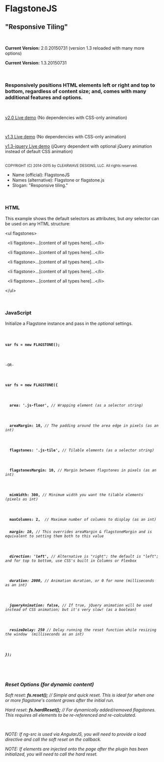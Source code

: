 <h1>FlagstoneJS</h1>
<h2>"Responsive Tiling"</h2>
<br/>
<p><strong>Current Version:</strong> 2.0.20150731 (version 1.3 reloaded with many more options)</p>
<p><strong>Current Version:</strong> 1.3.20150731</p>
<br/>
<h3>Responsively positions HTML elements left or right and top to bottom, regardless of content size; and, comes with many additional features and options.</h3>
<br/>
<p><a href="http://codepen.io/clearwavedesigns/full/VLqZMg" target="_blank">v2.0 Live demo</a> (No dependencies with CSS-only animation)</p>
<br/>
<p><a href="http://codepen.io/clearwavedesigns/full/QbVLgQ" target="_blank">v1.3 Live demo</a> (No dependencies with CSS-only animation)</p>
<p><a href="http://codepen.io/clearwavedesigns/full/gbOrvR" target="_blank">v1.3-jquery Live demo</a> (jQuery dependent with optional jQuery animation instead of default CSS animation)</p>
<br/>
<small>COPYRIGHT (C) 2014-2015 by CLEARWAVE DESIGNS, LLC.  All rights reserved.</small>

<ul>
  <li>Name (official): FlagstoneJS</li>
  <li>Names (alternative): Flagstone or flagstone.js</li>
  <li>Slogan: "Responsive tiling."</li>
</ul>
<br/>
<article>
  <h3>HTML</h3>
  <p>This example shows the default selectors as attributes, but <em>any</em> selector can be used on any HTML structure:</p>
  <p>&lt;ul flagstones&gt;</p>
    <p>&#160;&#160;&lt;li flagstone&gt;...[content of all types here]...&lt;/li&gt;</p>
    <p>&#160;&#160;&lt;li flagstone&gt;...[content of all types here]...&lt;/li&gt;</p>
    <p>&#160;&#160;&lt;li flagstone&gt;...[content of all types here]...&lt;/li&gt;</p>
    <p>&#160;&#160;&lt;li flagstone&gt;...[content of all types here]...&lt;/li&gt;</p>
    <p>&#160;&#160;&lt;li flagstone&gt;...[content of all types here]...&lt;/li&gt;</p>
  <p>&lt;/ul&gt;</p>
</article>
<br/>
<article>
  <h3>JavaScript</h3>
  <p>Initialize a Flagstone instance and pass in the <em>optional</em> settings.</p>
  <code>
   <p><strong>var fs = new FLAGSTONE();</strong></p>
   <p>-OR-</p>
    <p><strong>var fs = new FLAGSTONE({</strong></p>
      <p><strong>&#160;&#160;area: '.js-floor',</strong> <em>// Wrapping element (as a selector string)</em></p>
      <p><strong>&#160;&#160;areaMargin: 10,</strong> <em>// The padding around the area edge in pixels (as an int)</em></p>
      <p><strong>&#160;&#160;flagstones: '.js-tile',</strong> <em>// Tilable elements (as a selector string)</em></p>
      <p><strong>&#160;&#160;flagstonesMargin: 10,</strong> <em>// Margin between flagstones in pixels (as an int)</em></p>
      <p><strong>&#160;&#160;minWidth: 300,</strong> <em>// Minimum width you want the tilable elements (pixels as int)</em></p>
      <p><strong>&#160;&#160;maxColumns: 2,</strong> <em> // Maximum number of columns to display (as an int)
      <p><strong>&#160;&#160;margin: 10,</strong> <em>// This overrides areaMargin & flagstoneMargin and is equivalent to setting them both to this value</em></p>
      <p><strong>&#160;&#160;direction: 'left',</strong> <em>// Alternative is "right"; the default is "left"; and for top to bottom, use CSS's built in Columns or Flexbox</em></p>
      <p><strong>&#160;&#160;duration: 2000,</strong> <em>// Animation duration, or 0 for none (milliseconds as an int)</em></p>
      <p><strong>&#160;&#160;jqueryAnimation: false,</strong> <em>// If true, jQuery animation will be used instead of CSS animation; but it's very slow! (as a boolean)</em></p>
      <p><strong>&#160;&#160;resizeDelay: 250</strong> <em>// Delay running the reset function while resizing the window  (milliseconds as an int)</em></p>
    <p><strong>});</strong></p>
  </code>
</article>
<br/>
<article>
  <h3>Reset Options (for dynamic content)</h3>
  <p><em>Soft reset: <strong>fs.reset();</strong></em> // Simple and quick reset. This is ideal for when one or more flagstone's content grows after the initial run.</p>
  <p><em>Hard reset: <strong>fs.hardReset();</strong></em> // For dynamically added/removed flagstones. This requires all elements to be re-referenced and re-calculated.</p>
  <br/>
  <p>NOTE: If ng-src is used via AngularJS, you will need to provide a load directive and call the <em>soft reset</em> on the callback.</p>
  <p>NOTE: If elements are injected onto the page after the plugin has been initialized, you will need to call the <em>hard reset</em>.</p>
</article>
